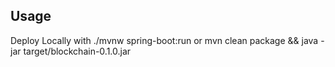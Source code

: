 ## Usage
Deploy Locally with 
./mvnw spring-boot:run
or 
mvn clean package && java -jar target/blockchain-0.1.0.jar